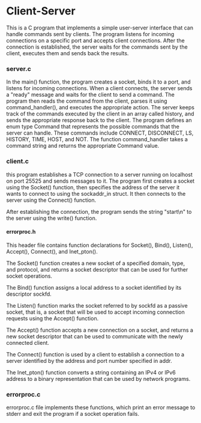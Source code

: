 # Client-Server


This is a C program that implements a simple user-server interface that can handle commands sent by clients. The program listens for incoming connections on a specific port and accepts client connections. After the connection is established, the server waits for the commands sent by the client, executes them and sends back the results.

### server.c
In the main() function, the program creates a socket, binds it to a port, and listens for incoming connections. When a client connects, the server sends a "ready" message and waits for the client to send a command. The program then reads the command from the client, parses it using command_handler(), and executes the appropriate action. The server keeps track of the commands executed by the client in an array called history, and sends the appropriate response back to the client.
The program defines an enum type Command that represents the possible commands that the server can handle. These commands include CONNECT, DISCONNECT, LS, HISTORY, TIME, HOST, and NOT. The function command_handler takes a command string and returns the appropriate Command value.



### client.c
this program establishes a TCP connection to a server running on localhost on port 25525 and sends messages to it. The program first creates a socket using the Socket() function, then specifies the address of the server it wants to connect to using the sockaddr_in struct. It then connects to the server using the Connect() function.

After establishing the connection, the program sends the string "start\n" to the server using the write() function.

#### errorproc.h
This header file contains function declarations for Socket(), Bind(), Listen(), Accept(), Connect(), and Inet_pton().

The Socket() function creates a new socket of a specified domain, type, and protocol, and returns a socket descriptor that can be used for further socket operations.

The Bind() function assigns a local address to a socket identified by its descriptor sockfd.

The Listen() function marks the socket referred to by sockfd as a passive socket, that is, a socket that will be used to accept incoming connection requests using the Accept() function.

The Accept() function accepts a new connection on a socket, and returns a new socket descriptor that can be used to communicate with the newly connected client.

The Connect() function is used by a client to establish a connection to a server identified by the address and port number specified in addr.

The Inet_pton() function converts a string containing an IPv4 or IPv6 address to a binary representation that can be used by network programs.

### errorproc.c
errorproc.c file implements these functions, which print an error message to stderr and exit the program if a socket operation fails.


